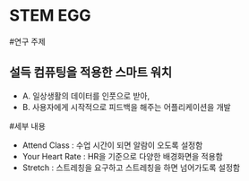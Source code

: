 # STEM EGG

#연구 주제
## 설득 컴퓨팅을 적용한 스마트 워치
* A. 일상생활의 데이터를 인풋으로 받아,
* B. 사용자에게 시작적으로 피드백을 해주는 어플리케이션을 개발

#세부 내용
* Attend Class : 수업 시간이 되면 알람이 오도록 설정함
* Your Heart Rate : HR을 기준으로 다양한 배경화면을 적용함
* Stretch : 스트레칭을 요구하고 스트레칭을 하면 넘어가도록 설정함 
